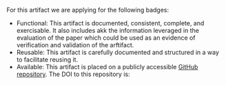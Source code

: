 For this artifact we are applying for the following badges:
* Functional: This artifact is documented, consistent, complete, and exercisable. It also includes akk the information leveraged in the evaluation of the paper which could be used as an evidence of verification and validation of the arftifact.
* Reusable: This artifact is carefully documented and structured in a way to facilitate reusing it.
* Available: This artifact is placed on a publicly accessible [GitHub repository](https://github.com/negarq/darcy-artifact). 
 The DOI to this repository is:

